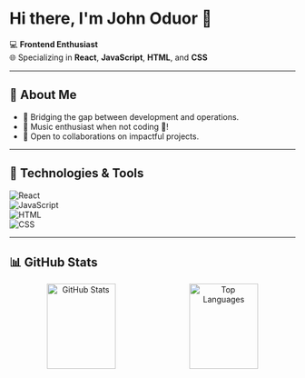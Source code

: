 # Hi there, I'm John Oduor 👋  

💻 **Frontend Enthusiast**  
🌐 Specializing in **React**, **JavaScript**, **HTML**, and **CSS**  

---

## 🚀 About Me  
- 🌱 Bridging the gap between development and operations.  
- 🎸 Music enthusiast when not coding 🎵!  
- 🤝 Open to collaborations on impactful projects.  

---

## 🔧 Technologies & Tools  
![React](https://img.shields.io/badge/-React-20232A?style=flat&logo=react&logoColor=61DAFB)  
![JavaScript](https://img.shields.io/badge/-JavaScript-F7DF1E?style=flat&logo=javascript&logoColor=black)  
![HTML](https://img.shields.io/badge/-HTML5-E34F26?style=flat&logo=html5&logoColor=white)  
![CSS](https://img.shields.io/badge/-CSS3-1572B6?style=flat&logo=css3&logoColor=white)  

---

## 📊 GitHub Stats  
<div align="center">  
  <img src="https://github-readme-stats.vercel.app/api?username=JohnM-Oduor&show_icons=true&theme=radical&hide_title=true&card_width=400" alt="GitHub Stats" width="49%" height="150px" />  
  <img src="https://github-readme-stats.vercel.app/api/top-langs/?username=JohnM-Oduor&layout=compact&theme=radical&card_width=320" alt="Top Languages" width="49%" height="150px" />  
</div>
